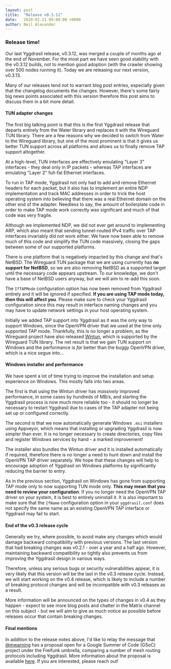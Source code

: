 ```yaml
---
layout: post
title:  "Release v0.3.11"
date:   2020-02-21 09:00:00 +0000
author: Neil Alexander
---
```


### Release time!

Our last Yggdrasil release, v0.3.12, was merged a couple of months ago at the
end of November. For the most part we have seen good stability with the v0.3.12
builds, not to mention good adoption (with the crawler showing over 500 nodes
running it). Today we are releasing our next version, v0.3.13.

Many of our releases tend not to warrant blog post entries, especially given
that the changelog documents the changes. However, there's some fairly big news
points associated with this version therefore this post aims to discuss them in
a bit more detail.

#### TUN adapter changes

The first big talking point is that this is the first Yggdrasil release that
departs entirely from the Water library and replaces it with the Wireguard TUN
library. There are a few reasons why we decided to switch from Water to the
Wireguard library, but one of the most prominent is that it gives us better TUN
support across all platforms and allows us to finally remove TAP support
altogether.

At a high-level, TUN interfaces are effectively emulating "Layer 3" interfaces -
they deal only in IP packets - whereas TAP interfaces are emulating "Layer 2"
full-fat Ethernet interfaces.

To run in TAP mode, Yggdrasil not only had to add and remove Ethernet headers
for each packet, but it also has to implement an entire NDP implementation and
track MAC addresses in order to trick the host operating system into believing
that there was a real Ethernet domain on the other end of the adapter. Needless
to say, the amount of boilerplate code in order to make TAP mode work correctly
was significant and much of that code was very fragile.

Although we implemented NDP, we did not ever get around to implementing ARP,
which also meant that sending tunnel-routed IPv4 traffic over TAP interfaces
invariably did not work either. We have now been able to remove much of this
code and simplify the TUN code massively, closing the gaps between some of our
supported platforms.

There is one platform that is negatively impacted by this change and that's
NetBSD. The Wireguard TUN package that we are using currently has **no support
for NetBSD**, so we are also removing NetBSD as a supported target until the
necessary code appears upstream. To our knowledge, we don't have a base of
NetBSD users anyway, but we will aim to re-add this soon.

The `IfTAPMode` configuration option has now been removed from Yggdrasil
entirely and it will be ignored if specified. **If you are using TAP mode today,
then this will affect you**. Please make sure to check your Yggdrasil
configuration since this may result in interface naming changes and you may have
to update network settings in your host operating system.

Initially we added TAP support into Yggdrasil as it was the only way to support
Windows, since the OpenVPN driver that we used at the time only supported TAP
mode. Thankfully, this is no longer a problem, as the Wireguard project have
also released [Wintun](https://wintun.net), which is supported by the Wireguard
TUN library. The net result is that we gain TUN support on Windows and the
performance is *far* better than the buggy OpenVPN driver, which is a nice segue
into...

#### Windows installer and performance

We have spent a lot of time trying to improve the installation and setup
experience on Windows. This mostly falls into two areas.

The first is that using the Wintun driver has *massively* improved performance,
in some cases by hundreds of MB/s, and starting the Yggdrasil process is now
much more reliable too - it should no longer be necessary to restart Yggdrasil
due to cases of the TAP adapter not being set up or configured correctly.

The second is that we now automatically generate Windows `.msi` installers using
Appveyor, which means that installing or upgrading Yggdrasil is now simpler than
ever. It is no longer necessary to create directories, copy files and register
Windows services by hand - a marked improvement!

The installer also bundles the Wintun driver and it is installed automatically
if required, therefore there is no longer a need to hunt down and install the
OpenVPN TAP driver separately. We hope that these changes will help to encourage
adoption of Yggdrasil on Windows platforms by significantly reducing the barrier
to entry.

As in the previous section, Yggdrasil on Windows has gone from supporting TAP
mode only to now supporting TUN mode only. **This may mean that you need to
review your configuration**. If you no longer need the OpenVPN TAP driver on
your system, it is best to entirely uninstall it. It is also important to make
sure that the `IfName` configuration option in your `yggdrasil.conf` does not
specify the same name as an existing OpenVPN TAP interface or Yggdrasil may fail
to start.

#### End of the v0.3 release cycle

Generally we try, where possible, to avoid make any changes which would damage
backward compatibility with previous versions. The last version that had
breaking changes was v0.2.1 - over a year and a half ago. However, maintaining
backward compatibility so tightly also prevents us from improving the Yggdrasil
design in various ways.

Therefore, unless any serious bugs or security vulnerabilities appear, it is
very likely that this version will be the last in the v0.3 release cycle.
Instead, we will start working on the v0.4 release, which is likely to include a
number of breaking protocol changes and will be incompatible with v0.3 releases
as a result.

More information will be announced on the types of changes in v0.4 as they
happen - expect to see more blog posts and chatter in the Matrix channel on this
subject - but we will aim to give as much notice as possible before releases
occur that contain breaking changes.

#### Final mentions

In addition to the release notes above, I'd like to relay the message that
[@mwarning](https://github.com/mwarning) has a proposal open for a Google Summer
of Code (GSoC) project under the Freifunk umbrella, comparing a number of mesh
routing protocols including Yggdrasil. More information about the proposal is
available [here](https://projects.freifunk.net/#/projects?project=freifunk_meshnet_protocol_evaluation&lang=en).
If you are interested, please reach out!
